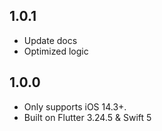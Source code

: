## 1.0.1

* Update docs
* Optimized logic

## 1.0.0

* Only supports iOS 14.3+.
* Built on Flutter 3.24.5 & Swift 5

